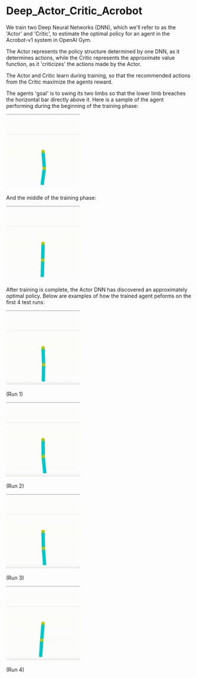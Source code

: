 # Deep_Actor_Critic_Acrobot
We train two Deep Neural Networks (DNN), which we'll refer to as the 'Actor' and 'Critic', to estimate the optimal policy for an agent in the Acrobot-v1 system in OpenAI Gym.

The Actor represents the policy structure determined by one DNN, as it determines actions, while the Critic represents the approximate value function, as it 'criticizes' the actions made by the Actor.

The Actor and Critic learn during training, so that the recommended actions from the Critic maximize the agents reward.

The agents 'goal' is to swing its two limbs so that the lower limb breaches the horizontal bar directly above it.
Here is a sample of the agent performing during the beginning of the training phase: 


<img src="https://github.com/slhmath/Deep_Actor_Critic_Acrobot/blob/main/train_beg.gif" width="200" height="200">


And the middle of the training phase: 


<img src="https://github.com/slhmath/Deep_Actor_Critic_Acrobot/blob/main/train_mid.gif" width="200" height="200">


After training is complete, the Actor DNN has discovered an approximately optimal policy. Below are examples of how the trained agent peforms on the first 4 test runs:


<img src="https://github.com/slhmath/Deep_Actor_Critic_Acrobot/blob/main/try_1.gif" width="200" height="200">


(Run 1)



<img src="https://github.com/slhmath/Deep_Actor_Critic_Acrobot/blob/main/try_2.gif" width="200" height="200">


(Run 2)



<img src="https://github.com/slhmath/Deep_Actor_Critic_Acrobot/blob/main/try_3.gif" width="200" height="200">


(Run 3)



<img src="https://github.com/slhmath/Deep_Actor_Critic_Acrobot/blob/main/try_4.gif" width="200" height="200">



(Run 4)
